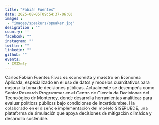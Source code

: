 ```yaml
---
title: "Fabián Fuentes"
date: 2025-08-05T09:54:37-06:00
images : 
 - "images/speakers/speaker.jpg"
designation : ""
country: ""
facebook: ""
instagram: ""
twitter: ""
linkedin: ""
github: ""
events: 
 - 2025mty
---
```


Carlos Fabián Fuentes Rivas es economista y maestro en Economía Aplicada, especializado en el uso de datos y modelos cuantitativos para mejorar la toma de decisiones públicas. Actualmente se desempeña como Senior Research Programmer en el Centro de Ciencia de Decisiones del Tecnológico de Monterrey, donde desarrolla herramientas analíticas para evaluar políticas públicas bajo condiciones de incertidumbre. Ha colaborado en el diseño e implementación del modelo SISEPUEDE, una plataforma de simulación que apoya decisiones de mitigación climática y desarrollo sostenible.